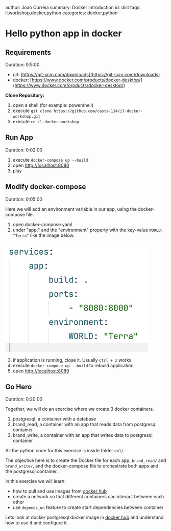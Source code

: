 author: Joao Correia
summary: Docker introduction
id: dist
tags: il,workshop,docker,python
categories: docker,python

# Hello python app in docker

## Requirements

Duration: 0:5:00

* git: [https://git-scm.com/downloads](https://git-scm.com/downloads)
* docker: [https://www.docker.com/products/docker-desktop/](https://www.docker.com/products/docker-desktop/)

**Clone Repository:**

1. open a shell (for example: powershell)
2. execute `git clone https://github.com/casta-114/il-docker-workshop.git`
3. execute `cd il-docker-workshop`

## Run App

Duration: 0:02:00

1. execute `docker-compose up --build`
2. open [http://localhost:8080](http://localhost:8080)
3. play

## Modify docker-compose

Duration: 0:05:00

Here we will add an environment variable in our app, using the docker-compose file.

1. open docker-compose.yaml
2. under "app:" and the "environment" property with the key-value `WORLD: "Terra"` like the image below:

![compose-environment](./images/compose-environment.png)

3. if application is running, close it. Usually `ctrl + z` works
4. execute `docker-compose up --build` to rebuild application
5. open [http://localhost:8080](http://localhost:8080)

## Go Hero

Duration: 0:20:00

Together, we will do an exercise where we create 3 docker containers.

1. postgresql, a container with a database
2. brand_read, a container with an app that reads data from postgresql container
3. brand_write, a container with an app that writes data to postgresql container

All the python code for this exercise is inside folder `ex1/`

The objective here is to create the Docker file for each app, `brand_read/` and `brand_write/`,
and the docker-compose file to orchestrate both apps and the postgresql container.

In this exercise we will learn:

* how to pull and use images from [docker hub](https://hub.docker.com)
* create a network so that different containers can interact between each other
* use `depends_on` feature to create start dependencies between container

Lets look at docker postgresql docker image in [docker hub](https://hub.docker.com/r/bitnami/postgresql) and
understand how to use it and configure it.
